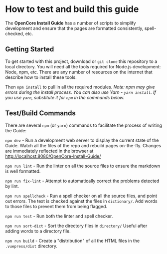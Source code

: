 # How to test and build this guide

The **OpenCore Install Guide** has a number of scripts to simplify development and
ensure that the pages are formatted consistently, spell-checked, etc.

## Getting Started

To get started with this project, download or `git clone` this repository to a local directory.
You will need all the tools required for Node.js development: Node, npm, etc.
There are any number of resources on the internet that describe how to install these tools.

Then `npm install` to pull in all the required modules.
*Note: npm may give errors during the install process.
You can also use Yarn - `yarn install`.
If you use `yarn`, substitute it for `npm` in the commands below.*

## Test/Build Commands

There are several `npm` (or `yarn`) commands to facilitate the process of writing the Guide:

`npm dev` - Run a development web server to display the current state of the Guide.
Watch all the files of the repo and rebuild pages on-the-fly.
Changes are immediately reflected in the browser at [http://localhost:8080/OpenCore-Install-Guide/](http://localhost:8080/OpenCore-Install-Guide/)

`npm run lint` - Run the linter on all the source files to ensure the markdown is well formatted.

`npm run fix-lint` - Attempt to automatically correct the problems detected by lint.

`npm run spellcheck` - Run a spell checker on all the source files, and point out errors.
The text is checked against the files in `dictionary/`.
Add words to those files to prevent them from being flagged.

`npm run test` - Run both the linter and spell checker.

`npm run sort-dict` - Sort the directory files in `directory/`
Useful after adding words to a directory file.

`npm run build` - Create a "distribution" of all the HTML files in the `.vuepress/dist` directory.
